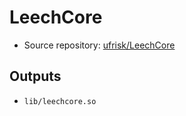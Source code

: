 # LeechCore

- Source repository: [ufrisk/LeechCore](https://github.com/ufrisk/LeechCore)

## Outputs
- `lib/leechcore.so`
